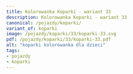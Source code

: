 ```yaml
---
title: Kolorowanka Koparki - wariant 33
description: Kolorowanka Koparki - wariant 33
canonical: /pojazdy/koparki/
variant_of: koparki
image: /pojazdy/koparki/33/koparki-33.svg
pdf: /pojazdy/koparki/33/koparki-33.pdf
alt: "koparki kolorowanka dla dzieci"
tags:
- pojazdy
- koparki
---
```

